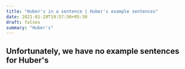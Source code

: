 ```yaml
---
title: "Huber's in a sentence | Huber's example sentences"
date: 2021-01-20T19:57:50+05:30
draft: falses
summary: "Huber's"
---
```

## Unfortunately, we have no example sentences for Huber's                 
